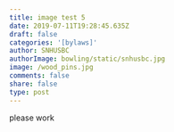```yaml
---
title: image test 5
date: 2019-07-11T19:28:45.635Z
draft: false
categories: '[bylaws]'
author: SNHUSBC
authorImage: bowling/static/snhusbc.jpg
image: /wood_pins.jpg
comments: false
share: false
type: post
---
```

please work
